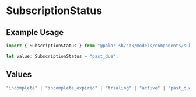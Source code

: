 # SubscriptionStatus

## Example Usage

```typescript
import { SubscriptionStatus } from "@polar-sh/sdk/models/components/subscriptionstatus.js";

let value: SubscriptionStatus = "past_due";
```

## Values

```typescript
"incomplete" | "incomplete_expired" | "trialing" | "active" | "past_due" | "canceled" | "unpaid"
```